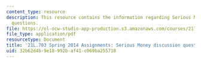 ```yaml
---
content_type: resource
description: This resource contains the information regarding Serious Money discussion
  questions.
file: https://ol-ocw-studio-app-production.s3.amazonaws.com/courses/21l-703-studies-in-drama-stoppard-and-company-spring-2014/32b62d4b9e18992baf41c069ba255718_MIT21L_703S14_Serious_Mon.pdf
file_type: application/pdf
resourcetype: Document
title: '21L.703 Spring 2014 Assignments: Serious Money discussion questions'
uid: 32b62d4b-9e18-992b-af41-c069ba255718
---
```

